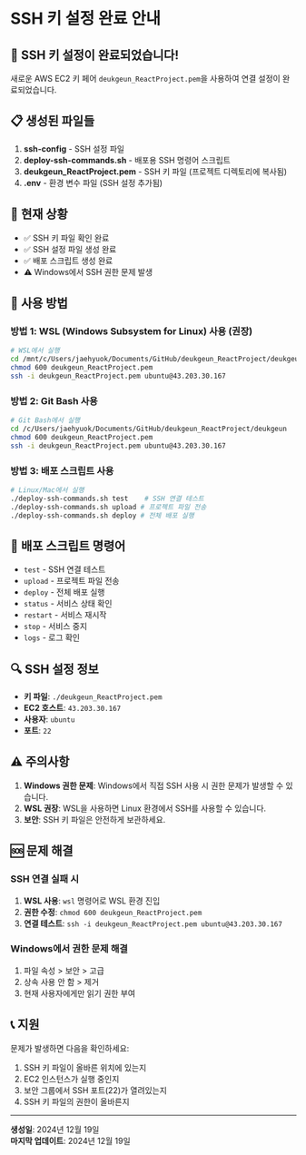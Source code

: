 # SSH 키 설정 완료 안내

## 🎉 SSH 키 설정이 완료되었습니다!

새로운 AWS EC2 키 페어 `deukgeun_ReactProject.pem`을 사용하여 연결 설정이 완료되었습니다.

## 📋 생성된 파일들

1. **ssh-config** - SSH 설정 파일
2. **deploy-ssh-commands.sh** - 배포용 SSH 명령어 스크립트
3. **deukgeun_ReactProject.pem** - SSH 키 파일 (프로젝트 디렉토리에 복사됨)
4. **.env** - 환경 변수 파일 (SSH 설정 추가됨)

## 🔧 현재 상황

- ✅ SSH 키 파일 확인 완료
- ✅ SSH 설정 파일 생성 완료
- ✅ 배포 스크립트 생성 완료
- ⚠️ Windows에서 SSH 권한 문제 발생

## 🚀 사용 방법

### 방법 1: WSL (Windows Subsystem for Linux) 사용 (권장)

```bash
# WSL에서 실행
cd /mnt/c/Users/jaehyuok/Documents/GitHub/deukgeun_ReactProject/deukgeun
chmod 600 deukgeun_ReactProject.pem
ssh -i deukgeun_ReactProject.pem ubuntu@43.203.30.167
```

### 방법 2: Git Bash 사용

```bash
# Git Bash에서 실행
cd /c/Users/jaehyuok/Documents/GitHub/deukgeun_ReactProject/deukgeun
chmod 600 deukgeun_ReactProject.pem
ssh -i deukgeun_ReactProject.pem ubuntu@43.203.30.167
```

### 방법 3: 배포 스크립트 사용

```bash
# Linux/Mac에서 실행
./deploy-ssh-commands.sh test    # SSH 연결 테스트
./deploy-ssh-commands.sh upload # 프로젝트 파일 전송
./deploy-ssh-commands.sh deploy # 전체 배포 실행
```

## 📝 배포 스크립트 명령어

- `test` - SSH 연결 테스트
- `upload` - 프로젝트 파일 전송
- `deploy` - 전체 배포 실행
- `status` - 서비스 상태 확인
- `restart` - 서비스 재시작
- `stop` - 서비스 중지
- `logs` - 로그 확인

## 🔍 SSH 설정 정보

- **키 파일**: `./deukgeun_ReactProject.pem`
- **EC2 호스트**: `43.203.30.167`
- **사용자**: `ubuntu`
- **포트**: `22`

## ⚠️ 주의사항

1. **Windows 권한 문제**: Windows에서 직접 SSH 사용 시 권한 문제가 발생할 수 있습니다.
2. **WSL 권장**: WSL을 사용하면 Linux 환경에서 SSH를 사용할 수 있습니다.
3. **보안**: SSH 키 파일은 안전하게 보관하세요.

## 🆘 문제 해결

### SSH 연결 실패 시

1. **WSL 사용**: `wsl` 명령어로 WSL 환경 진입
2. **권한 수정**: `chmod 600 deukgeun_ReactProject.pem`
3. **연결 테스트**: `ssh -i deukgeun_ReactProject.pem ubuntu@43.203.30.167`

### Windows에서 권한 문제 해결

1. 파일 속성 > 보안 > 고급
2. 상속 사용 안 함 > 제거
3. 현재 사용자에게만 읽기 권한 부여

## 📞 지원

문제가 발생하면 다음을 확인하세요:

1. SSH 키 파일이 올바른 위치에 있는지
2. EC2 인스턴스가 실행 중인지
3. 보안 그룹에서 SSH 포트(22)가 열려있는지
4. SSH 키 파일의 권한이 올바른지

---

**생성일**: 2024년 12월 19일  
**마지막 업데이트**: 2024년 12월 19일
